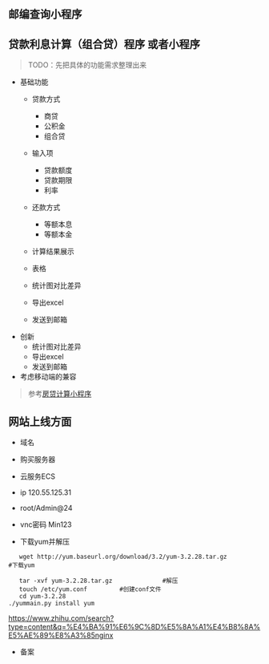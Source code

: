 ## 邮编查询小程序 

## 贷款利息计算（组合贷）程序 或者小程序
>TODO：先把具体的功能需求整理出来
+ 基础功能
    + 贷款方式
      + 商贷
      + 公积金
      + 组合贷
    + 输入项
      + 贷款额度
      + 贷款期限
      + 利率
    + 还款方式
        + 等额本息
        + 等额本金
        
    + 计算结果展示
     + 表格
     + 统计图对比差异
     + 导出excel
     + 发送到邮箱
+ 创新
    + 统计图对比差异
    + 导出excel
    + 发送到邮箱
+ 考虑移动端的兼容        
>参考[房贷计算小程序](https://www.fangdaijisuanqi.net/)
>
## 网站上线方面
+ 域名
+ 购买服务器
 + 云服务ECS
 + ip 120.55.125.31
 + root/Admin@24
 + vnc密码 Min123
 
 + 下载yum并解压
 ```text
    wget http://yum.baseurl.org/download/3.2/yum-3.2.28.tar.gz          #下载yum
    
    tar -xvf yum-3.2.28.tar.gz              #解压
    touch /etc/yum.conf         #创建conf文件
    cd yum-3.2.28
./yummain.py install yum      
```
https://www.zhihu.com/search?type=content&q=%E4%BA%91%E6%9C%8D%E5%8A%A1%E4%B8%8A%E5%AE%89%E8%A3%85nginx
+ 备案


